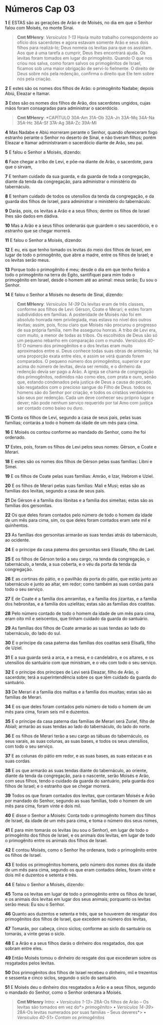 # Números Cap 03

**1** 	E ESTAS são as gerações de Arão e de Moisés, no dia em que o Senhor falou com Moisés, no monte Sinai.

> **Cmt MHenry**: *Versículos 1-13* Havia muito trabalho correspondente ao ofício dos sacerdotes e agora estavam somente Arão e seus dois filhos para realizá-lo; Deus nomeia os levitas para que os assistam. Aos que á uma tarefa a cumprir, Deus lhes encontrará ajuda. Os levitas foram tomados em lugar do primogênito. Quando O que nos criou nos salva, como foram salvos os primogênitos de Israel, ficamos sob uma maior obrigação de servi-lo fielmente. O direito de Deus sobre nós pela redenção, confirma o direito que Ele tem sobre nós pela criação.

**2** 	E estes são os nomes dos filhos de Arão: o primogênito Nadabe; depois Abiú, Eleazar e Itamar.

**3** 	Estes são os nomes dos filhos de Arão, dos sacerdotes ungidos, cujas mãos foram consagradas para administrar o sacerdócio.

> **Cmt MHenry**: *CAPÍTULO 30A-Am 31A-Ob 32A-Jn 33A-Mq 34A-Na 35A-Hc 36A-Sf 37A-Ag 38A-Zc 39A-Ml

**4** 	Mas Nadabe e Abiú morreram perante o Senhor, quando ofereceram fogo estranho perante o Senhor no deserto de Sinai, e não tiveram filhos; porém Eleazar e Itamar administraram o sacerdócio diante de Arão, seu pai.

**5** 	E falou o Senhor a Moisés, dizendo:

**6** 	Faze chegar a tribo de Levi, e põe-na diante de Arão, o sacerdote, para que o sirvam,

**7** 	E tenham cuidado da sua guarda, e da guarda de toda a congregação, diante da tenda da congregação, para administrar o ministério do tabernáculo.

**8** 	E tenham cuidado de todos os utensílios da tenda da congregação, e da guarda dos filhos de Israel, para administrar o ministério do tabernáculo.

**9** 	Darás, pois, os levitas a Arão e a seus filhos; dentre os filhos de Israel lhes são dados em dádiva.

**10** 	Mas a Arão e a seus filhos ordenarás que guardem o seu sacerdócio, e o estranho que se chegar morrerá.

**11** 	E falou o Senhor a Moisés, dizendo:

**12** 	E eu, eis que tenho tomado os levitas do meio dos filhos de Israel, em lugar de todo o primogênito, que abre a madre, entre os filhos de Israel; e os levitas serão meus.

**13** 	Porque todo o primogênito é meu; desde o dia em que tenho ferido a todo o primogênito na terra do Egito, santifiquei para mim todo o primogênito em Israel, desde o homem até ao animal: meus serão; Eu sou o Senhor.

**14** 	E falou o Senhor a Moisés no deserto de Sinai, dizendo:

> **Cmt MHenry**: *Versículos 14-39* Os levitas eram de três classes, conforme aos filhos de Levi: Gérson, Coate e Merari; e estes foram subdivididos em famílias. A posteridade de Moisés não foi em absoluto honrada nem privilegiada, mas estava no nível dos outros levitas; assim, pois, ficou claro que Moisés não procurou o progresso de sua própria família, nem lhe assegurou honras. A tribo de Levi era, com muito, a menor de todas as tribos. Os escolhidos de Deus são só um pequeno rebanho em comparação com o mundo. Versículos 40-51 O número dos primogênitos e o dos levitas eram muito aproximados entre si. Deus conhece todas suas obras de antemão; há uma proporção exata entre eles, e assim se verá quando forem comparados. O pequeno número dos primogênitos, superior e por acima do número de levitas, devia ser remido, e o dinheiro da redenção devia ser pago a Arão. A igreja se chama de congregação dos primogênitos, redimidos não como eles, com prata e ouro, senão que, estando condenados pela justiça de Deus a causa do pecado, são resgatados com o precioso sangue do Filho de Deus. todos os homens são do Senhor por criação, e todos os cristãos verdadeiros são seus por redenção. Cada um deve conhecer seu próprio lugar e dever; não pode nenhum serviço requerido por tal Amo com justiça ser contado como baixo ou duro.

**15** 	Conta os filhos de Levi, segundo a casa de seus pais, pelas suas famílias; contarás a todo o homem da idade de um mês para cima.

**16** 	E Moisés os contou conforme ao mandado do Senhor, como lhe foi ordenado.

**17** 	Estes, pois, foram os filhos de Levi pelos seus nomes: Gérson, e Coate e Merari.

**18** 	E estes são os nomes dos filhos de Gérson pelas suas famílias: Libni e Simei.

**19** 	E os filhos de Coate pelas suas famílias: Amrão, e Izar, Hebrom e Uziel.

**20** 	E os filhos de Merari pelas suas famílias: Mali e Musi; estas são as famílias dos levitas, segundo a casa de seus pais.

**21** 	De Gérson é a família dos libnitas e a família dos simeítas; estas são as famílias dos gersonitas.

**22** 	Os que deles foram contados pelo número de todo o homem da idade de um mês para cima, sim, os que deles foram contados eram sete mil e quinhentos.

**23** 	As famílias dos gersonitas armarão as suas tendas atrás do tabernáculo, ao ocidente.

**24** 	E o príncipe da casa paterna dos gersonitas será Eliasafe, filho de Lael.

**25** 	E os filhos de Gérson terão a seu cargo, na tenda da congregação, o tabernáculo, a tenda, a sua coberta, e o véu da porta da tenda da congregação.

**26** 	E as cortinas do pátio, e o pavilhão da porta do pátio, que estão junto ao tabernáculo e junto ao altar, em redor; como também as suas cordas para todo o seu serviço.

**27** 	E de Coate é a família dos amramitas, e a família dos jizaritas, e a família dos hebronitas, e a família dos uzielitas; estas são as famílias dos coatitas.

**28** 	Pelo número contado de todo o homem da idade de um mês para cima, eram oito mil e seiscentos, que tinham cuidado da guarda do santuário.

**29** 	As famílias dos filhos de Coate armarão as suas tendas ao lado do tabernáculo, do lado do sul.

**30** 	E o príncipe da casa paterna das famílias dos coatitas será Elisafã, filho de Uziel.

**31** 	E a sua guarda será a arca, e a mesa, e o candelabro, e os altares, e os utensílios do santuário com que ministram, e o véu com todo o seu serviço.

**32** 	E o príncipe dos príncipes de Levi será Eleazar, filho de Arão, o sacerdote; terá a superintendência sobre os que têm cuidado da guarda do santuário.

**33** 	De Merari é a família dos malitas e a família dos musitas; estas são as famílias de Merari.

**34** 	E os que deles foram contados pelo número de todo o homem de um mês para cima, foram seis mil e duzentos.

**35** 	E o príncipe da casa paterna das famílias de Merari será Zuriel, filho de Abiail; armarão as suas tendas ao lado do tabernáculo, do lado do norte.

**36** 	E os filhos de Merari terão a seu cargo as tábuas do tabernáculo, os seus varais, as suas colunas, as suas bases, e todos os seus utensílios, com todo o seu serviço.

**37** 	E as colunas do pátio em redor, e as suas bases, as suas estacas e as suas cordas.

**38** 	E os que armarão as suas tendas diante do tabernáculo, ao oriente, diante da tenda da congregação, para o nascente, serão Moisés e Arão, com seus filhos, tendo o cuidado da guarda do santuário, pela guarda dos filhos de Israel; e o estranho que se chegar morrerá.

**39** 	Todos os que foram contados dos levitas, que contaram Moisés e Arão por mandado do Senhor, segundo as suas famílias, todo o homem de um mês para cima, foram vinte e dois mil.

**40** 	E disse o Senhor a Moisés: Conta todo o primogênito homem dos filhos de Israel, da idade de um mês para cima, e toma o número dos seus nomes,

**41** 	E para mim tomarás os levitas (eu sou o Senhor), em lugar de todo o primogênito dos filhos de Israel, e os animais dos levitas, em lugar de todo o primogênito entre os animais dos filhos de Israel.

**42** 	E contou Moisés, como o Senhor lhe ordenara, todo o primogênito entre os filhos de Israel.

**43** 	E todos os primogênitos homens, pelo número dos nomes dos da idade de um mês para cima, segundo os que eram contados deles, foram vinte e dois mil e duzentos e setenta e três.

**44** 	E falou o Senhor a Moisés, dizendo:

**45** 	Toma os levitas em lugar de todo o primogênito entre os filhos de Israel, e os animais dos levitas em lugar dos seus animais; porquanto os levitas serão meus: Eu sou o Senhor.

**46** 	Quanto aos duzentos e setenta e três, que se houverem de resgatar dos primogênitos dos filhos de Israel, que excedem ao número dos levitas,

**47** 	Tomarás, por cabeça, cinco siclos; conforme ao siclo do santuário os tomarás, a vinte geras o siclo.

**48** 	E a Arão e a seus filhos darás o dinheiro dos resgatados, dos que sobram entre eles.

**49** 	Então Moisés tomou o dinheiro do resgate dos que excederam sobre os resgatados pelos levitas.

**50** 	Dos primogênitos dos filhos de Israel recebeu o dinheiro, mil e trezentos e sessenta e cinco siclos, segundo o siclo do santuário.

**51** 	E Moisés deu o dinheiro dos resgatados a Arão e a seus filhos, segundo o mandado do Senhor, como o Senhor ordenara a Moisés.


> **Cmt MHenry** Intro: *• Versículos 1-13*> 28A-Os filhos de Arão – Os levitas são tomados em vez do*> *primogênito*> *• Versículos 14-39*> 28A-Os levitas numerados por suas famílias – Seus deveres*> *• Versículos 40-51*> *Contam os primogênitos*